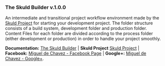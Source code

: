 ### The Skuld Builder v.1.0.0

An intermediate and transitional project workflow environment made by the [Skuld Project](www.facebook.com/miguel.dechavez.3)
for starting your development project. The folder structure consists of a build system, 
development folder and production folder. Content Files for each folder are divided
according to the process folder (either development or production) in order to 
handle your project smoothly.


**Documentation:** [The Skuld Builder](https://www.facebook.com/miguel.dechavez.3) |
**Skuld Project** [Skuld Project](https://www.facebook.com/miguel.dechavez.3) |
**Facebook:** [Miguel de Chavez - Facebook Page](https://www.facebook.com/miguel.dechavez.3) |
**Google+:** [Miguel de Chavez - Google+](https://www.facebook.com/miguel.dechavez.3).



